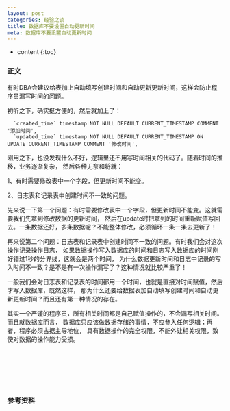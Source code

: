 ```yaml
---
layout: post
categories: 经验之谈
title: 数据库不要设置自动更新时间
meta: 数据库不要设置自动更新时间
---
```

* content
{:toc}

### 正文

有时DBA会建议给表加上自动填写创建时间和自动更新更新时间，这样会防止程序员漏写时间的问题。

初听之下，确实挺方便的，然后就加上了：

```
  `created_time` timestamp NOT NULL DEFAULT CURRENT_TIMESTAMP COMMENT '添加时间',
  `updated_time` timestamp NOT NULL DEFAULT CURRENT_TIMESTAMP ON UPDATE CURRENT_TIMESTAMP COMMENT '修改时间',
```

刚用之下，也没发现什么不好，逻辑里还不用写时间相关的代码了。随着时间的推移，业务逐渐复杂，
然后各种无奈和将就：

1、有时需要修改表中一个字段，但更新时间不能变。

2、日志表和记录表中创建时间不一致的问题。

先来说一下第一个问题：有时需要修改表中一个字段，但更新时间不能变。这就需要我们先拿到修改数据的更新时间，
然后在update时把拿到的时间重新赋值写回去。一条数据还好，多条数据呢？不能整体修改，必须循环一条一条去更新了！

再来说第二个问题：日志表和记录表中创建时间不一致的问题。有时我们会对这次操作记录操作日志，
如果数据操作写入数据库的时间和日志写入数据库的时间刚好错过1秒的分界线，这就会是两个时间，
为什么数据更新时间和日志中记录的写入时间不一致？是不是有一次操作漏写了？这种情况就比较严重了！

一般我们会对日志表和记录表的时间都用一个时间，也就是直接对时间赋值，然后才写入数据库，既然这样，
那为什么还要给数据表加自动填写创建时间和自动更新更新时间？而且还有第一种情况的存在。

其实一个严谨的程序员，所有相关时间都是自己赋值操作的，不会漏写相关时间。而且就数据库而言，
数据库只应该做数据存储的事情，不应参入任何逻辑；再者，程序必须占据主导地位，
具有数据操作的完全权限，不能外让相关权限，致使对数据的操作能力受损。


<br/><br/><br/><br/><br/>
### 参考资料



